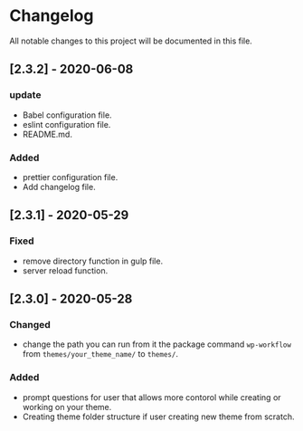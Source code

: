 # Changelog

All notable changes to this project will be documented in this file.

## [2.3.2] - 2020-06-08

### update

- Babel configuration file.
- eslint configuration file.
- README.md.

### Added

- prettier configuration file.
- Add changelog file.

## [2.3.1] - 2020-05-29

### Fixed

- remove directory function in gulp file.
- server reload function.

## [2.3.0] - 2020-05-28

### Changed

- change the path you can run from it the package command `wp-workflow` from `themes/your_theme_name/` to `themes/`.

### Added

- prompt questions for user that allows more contorol while creating or working on your theme.
- Creating theme folder structure if user creating new theme from scratch.
